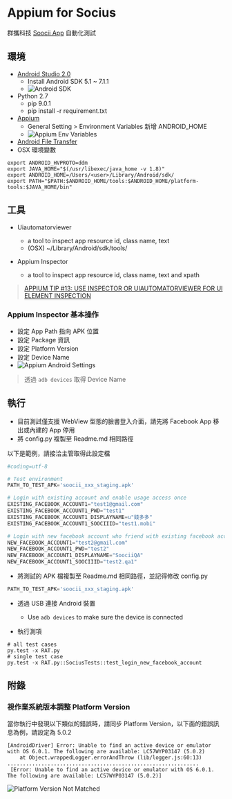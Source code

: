 # Appium for Socius

群攜科技 [Soocii App](https://play.google.com/store/apps/details?id=me.soocii.socius&hl=zh_TW) 自動化測試

## 環境

* [Android Studio 2.0](https://developer.android.com/studio/index.html)
    * Install Android SDK 5.1 ~ 7.1.1
    * ![Android SDK](https://github.com/drmobile/SociusAppium/raw/master/images/AndroidStudioSDK.png)
* Python 2.7
    * pip 9.0.1
    * pip install -r requirement.txt
* [Appium](http://appium.io/)
    * General Setting > Environment Variables 新增 ANDROID_HOME
    * ![Appium Env Variables](https://github.com/drmobile/SociusAppium/raw/master/images/AppiumEnvVariables.png)
* [Android File Transfer](https://www.android.com/filetransfer/)
* OSX 環境變數

```shell
export ANDROID_HVPROTO=ddm
export JAVA_HOME="$(/usr/libexec/java_home -v 1.8)"
export ANDROID_HOME=/Users/<user>/Library/Android/sdk/
export PATH="$PATH:$ANDROID_HOME/tools:$ANDROID_HOME/platform-tools:$JAVA_HOME/bin"
```

## 工具

* Uiautomatorviewer
    * a tool to inspect app resource id, class name, text
    * (OSX) ~/Library/Android/sdk/tools/

* Appium Inspector
    * a tool to inspect app resource id, class name, text and xpath

> [APPIUM TIP #13: USE INSPECTOR OR UIAUTOMATORVIEWER FOR UI ELEMENT INSPECTION](https://bitbar.com/appium-tip-13-use-inspector-or-uiautomatorviewer-for-ui-element-inspection/)

### Appium Inspector 基本操作

* 設定 App Path 指向 APK 位置
* 設定 Package 資訊
* 設定 Platform Version
* 設定 Device Name
* ![Appium Android Settings](https://github.com/drmobile/SociusAppium/raw/master/images/AppiumAndroidSettings.png)

> 透過 ```adb devices``` 取得 Device Name

## 執行

* 目前測試僅支援 WebView 型態的臉書登入介面，請先將 Facebook App 移出或內建的 App 停用
* 將 config.py 複製至 Readme.md 相同路徑

以下是範例，請接洽主管取得此設定檔

```python
#coding=utf-8

# Test environment
PATH_TO_TEST_APK='soocii_xxx_staging.apk'

# Login with existing account and enable usage access once
EXISTING_FACEBOOK_ACCOUNT1="test1@gmail.com"
EXISTING_FACEBOOK_ACCOUNT1_PWD="test1"
EXISTING_FACEBOOK_ACCOUNT1_DISPLAYNAME=u"錢多多"
EXISTING_FACEBOOK_ACCOUNT1_SOOCIIID="test1.mobi"

# Login with new facebook account who friend with existing facebook account
NEW_FACEBOOK_ACCOUNT1="test2@gmail.com"
NEW_FACEBOOK_ACCOUNT1_PWD="test2"
NEW_FACEBOOK_ACCOUNT1_DISPLAYNAME="SoociiQA"
NEW_FACEBOOK_ACCOUNT1_SOOCIIID="test2.qa1"
```

* 將測試的 APK 檔複製至 Readme.md 相同路徑，並記得修改 config.py

```python
PATH_TO_TEST_APK='soocii_xxx_staging.apk'
```

* 透過 USB 連接 Android 裝置
    * Use ```adb devices``` to make sure the device is connected

* 執行測項

```shell
# all test cases
py.test -x RAT.py
# single test case
py.test -x RAT.py::SociusTests::test_login_new_facebook_account
```

## 附錄

### 視作業系統版本調整 Platform Version

當你執行中發現以下類似的錯誤時，請同步 Platform Version，以下面的錯誤訊息為例，請設定為 5.0.2

```console
[AndroidDriver] Error: Unable to find an active device or emulator with OS 6.0.1. The following are available: LC57WYP03147 (5.0.2)
    at Object.wrappedLogger.errorAndThrow (lib/logger.js:60:13)
..............................................................
 [Error: Unable to find an active device or emulator with OS 6.0.1. The following are available: LC57WYP03147 (5.0.2)]
```

![Platform Version Not Matched](https://github.com/drmobile/SociusAppium/raw/master/images/PlatformVersionNotMatched.png)

